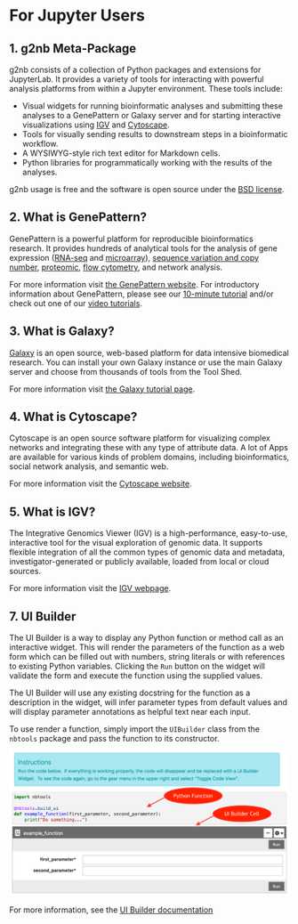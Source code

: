 # For Jupyter Users

## 1. g2nb Meta-Package

g2nb consists of a collection of Python packages and extensions for JupyterLab. It provides a variety
of tools for interacting with powerful analysis platforms from
within a Jupyter environment. These tools include:

*   Visual widgets for running bioinformatic analyses and submitting
    these analyses to a GenePattern or Galaxy server and for starting interactive visualizations using [IGV](https://igv.org) and [Cytoscape](https://cytoscape.org/).
*   Tools for visually sending results to downstream steps in a
    bioinformatic workflow.
*   A WYSIWYG-style rich text editor for Markdown cells.
*   Python libraries for programmatically working with the results of
    the analyses.

g2nb usage is free and the software is open source under the [BSD license](https://github.com/g2nb/g2nb/blob/main/LICENSE.txt).

## 2. What is GenePattern?

GenePattern is a powerful platform for reproducible bioinformatics
research. It provides hundreds of analytical tools for the analysis of
gene expression ([RNA-seq](http://genepattern.org/rna-seq-analysis) and [microarray](http://genepattern.org/gene-expression-analysis)), [sequence variation and copy
number](http://genepattern.org/variant-and-copy-number-analysis), [proteomic](http://genepattern.org/proteomics), [flow cytometry](http://genepattern.org/flow-cytometry), and network analysis.

For more information visit [the GenePattern website](http://genepattern.org/). For introductory
information about GenePattern, please see our [10-minute tutorial](http://software.broadinstitute.org/cancer/software/genepattern/quick-start) and/or
check out one of our [video tutorials](http://software.broadinstitute.org/cancer/software/genepattern/video-tutorials).

## 3. What is Galaxy?

[Galaxy](https://usegalaxy.org) is an open source, web-based platform for data intensive biomedical research. You can 
install your own Galaxy instance or use the main Galaxy server and choose from thousands of tools from the Tool Shed.

For more information visit [the Galaxy tutorial page](https://galaxyproject.org/tutorials/g101/).

## 4. What is Cytoscape?

Cytoscape is an open source software platform for visualizing complex networks and integrating these with any type of 
attribute data. A lot of Apps are available for various kinds of problem domains, including bioinformatics, social 
network analysis, and semantic web.

For more information visit the [Cytoscape website](https://cytoscape.org/).

## 5. What is IGV?

The Integrative Genomics Viewer (IGV) is a high-performance, easy-to-use, interactive tool for the visual exploration of 
genomic data. It supports flexible integration of all the common types of genomic data and metadata, investigator-generated 
or publicly available, loaded from local or cloud sources.

For more information visit the [IGV webpage](https://igv.org).

## 7. UI Builder

The UI Builder is a way to display any Python function or method call as
an interactive widget. This will render the parameters of the function
as a web form which can be filled out with numbers, string literals or
with references to existing Python variables. Clicking the `Run` button on
the widget will validate the form and execute the function using the
supplied values.

The UI Builder will use any existing docstring for the function as a
description in the widget, will infer parameter types from default
values and will display parameter annotations as helpful text near each
input.

To use render a function, simply import the `UIBuilder` class from the
`nbtools` package and pass the function to its constructor.

![image](img/ju_uibuilder.png)

For more information, see the [UI Builder documentation](https://docs.g2nb.org/en/latest/programmatic/#ui-builder)
